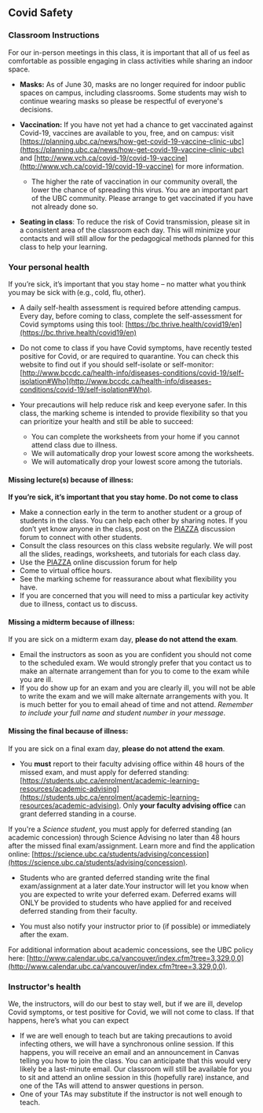 ## Covid Safety 

### Classroom Instructions

For our in-person meetings in this class, it is important that all of us feel as comfortable as possible engaging in class activities while sharing an indoor space. 

 - **Masks:** As of June 30, masks are no longer required for indoor public spaces on campus, including classrooms. Some students may wish to continue wearing masks so please be respectful of everyone's decisions.
 
- **Vaccination:** If you have not yet had a chance to get vaccinated against Covid-19, vaccines are available to you, free, and on campus: visit [https://planning.ubc.ca/news/how-get-covid-19-vaccine-clinic-ubc](https://planning.ubc.ca/news/how-get-covid-19-vaccine-clinic-ubc) and [http://www.vch.ca/covid-19/covid-19-vaccine](http://www.vch.ca/covid-19/covid-19-vaccine) for more information.
  - The higher the rate of vaccination in our community overall, the lower the chance of spreading this virus. You are an important part of the UBC community. Please arrange to get vaccinated if you have not already done so.
  
- **Seating in class**: To reduce the risk of Covid transmission, please sit in a consistent area of the classroom each day. This will minimize your contacts and will still allow for the pedagogical methods planned for this class to help your learning.

### Your personal health

If you’re sick, it’s important that you stay home – no matter what you think you may be sick with (e.g., cold, flu, other).
  
- A daily self-health assessment is required before attending campus. Every day, before coming to class, complete the self-assessment for Covid symptoms using this tool: [https://bc.thrive.health/covid19/en](https://bc.thrive.health/covid19/en)

-   Do not come to class if you have Covid symptoms, have recently tested positive for Covid, or are required to quarantine. You can check this website to find out if you should self-isolate or self-monitor: [http://www.bccdc.ca/health-info/diseases-conditions/covid-19/self-isolation#Who](http://www.bccdc.ca/health-info/diseases-conditions/covid-19/self-isolation#Who). 

- Your precautions will help reduce risk and keep everyone safer.  In this class, the marking scheme is intended to provide flexibility so that you can prioritize your health and still be able to succeed: 
    - You can complete the worksheets from your home if you cannot attend class due to illness. 
    - We will automatically drop your lowest score among the worksheets. 
    - We will automatically drop your lowest score among the tutorials.

#### Missing lecture(s) because of illness: 

**If you’re sick, it’s important that you stay home. Do not come to class**

- Make a connection early in the term to another student or a group of students in the class.  You can help each other by sharing notes.  If you don’t yet know anyone in the class, post on the [PIAZZA](https://piazza.com/ubc.ca/winterterm12022/stat3011012022w1) discussion forum to connect with other students. 
- Consult the class resources on this class website regularly. We will post all the slides, readings, worksheets, and tutorials for each class day.  
- Use the [PIAZZA](https://piazza.com/ubc.ca/winterterm12022/stat3011012022w1) online discussion forum for help
- Come to virtual office hours.
- See the marking scheme for reassurance about what flexibility you have. 
- If you are concerned that you will need to miss a particular key activity due to illness, contact us to discuss. 

#### Missing a midterm because of illness: 
If you are sick on a midterm exam day, **please do not attend the exam**. 
- Email the instructors as soon as you are confident you should not come to the scheduled exam.  We would strongly prefer that you contact us to make an alternate arrangement than for you to come to the exam while you are ill.  
- If you do show up for an exam and you are clearly ill, you will not be able to write the exam and we will make alternate arrangements with you.  It is much better for you to email ahead of time and not attend.  <em>Remember to include your full name and student number in your message</em>. 

#### Missing the final because of illness: 
If you are sick on a final exam day, **please do not attend the exam**. 
- You **must** report to their faculty advising office within 48 hours of the missed exam, and must apply for deferred standing: [https://students.ubc.ca/enrolment/academic-learning-resources/academic-advising](https://students.ubc.ca/enrolment/academic-learning-resources/academic-advising). Only **your faculty advising office** can grant deferred standing in a course. 

If you're a <em>Science student</em>, you must apply for deferred standing (an academic concession) through Science Advising no later than 48 hours after the missed final exam/assignment. Learn more and find the application online: [https://science.ubc.ca/students/advising/concession](https://science.ubc.ca/students/advising/concession).

- Students who are granted deferred standing write the final exam/assignment at a later date.Your instructor will let you know when you are expected to write your deferred exam. Deferred exams will ONLY be provided to students who have applied for and received deferred standing from their faculty.

- You must also notify your instructor prior to (if possible) or immediately after the exam. 

For additional information about academic concessions, see the UBC policy here: [http://www.calendar.ubc.ca/vancouver/index.cfm?tree=3,329,0,0](http://www.calendar.ubc.ca/vancouver/index.cfm?tree=3,329,0,0).

### Instructor's health

We, the instructors, will do our best to stay well, but if we are ill, develop Covid symptoms, or test positive for Covid, we will not come to class.  If that happens, here’s what you can expect 
- If we are well enough to teach but are taking precautions to avoid infecting others, we will have a synchronous online session.  If this happens, you will receive an email and an announcement in Canvas telling you how to join the class.  You can anticipate that this would very likely be a last-minute email.  Our classroom will still be available for you to sit and attend an online session in this (hopefully rare) instance, and one of the TAs will attend to answer questions in person.
- One of your TAs may substitute if the instructor is not well enough to teach.

